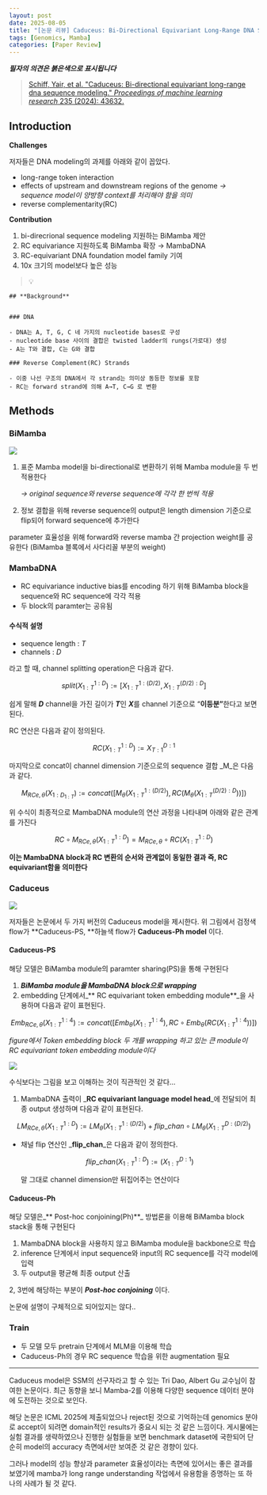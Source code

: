 ```yaml
---
layout: post
date: 2025-08-05
title: "[논문 리뷰] Caduceus: Bi-Directional Equivariant Long-Range DNA Sequence Modeling"
tags: [Genomics, Mamba]
categories: [Paper Review]
---
```


<span class="notion-red">_**필자의 의견은 붉은색으로 표시됩니다**_</span>


> [Schiff, Yair, et al. "Caduceus: Bi-directional equivariant long-range dna sequence modeling." ](https://pmc.ncbi.nlm.nih.gov/articles/PMC12189541/)[_Proceedings of machine learning research_](https://pmc.ncbi.nlm.nih.gov/articles/PMC12189541/)[ 235 (2024): 43632.](https://pmc.ncbi.nlm.nih.gov/articles/PMC12189541/)



## Introduction


**Challenges**


저자들은 DNA modeling의 과제를 아래와 같이 꼽았다.

- long-range token interaction
- effects of upstream and downstream regions of the genome 
_→ sequence model이 양방향 context를 처리해야 함을 의미_
- reverse complementarity(RC)

**Contribution**

1. bi-direcrional sequence modeling 지원하는 BiMamba 제안
1. RC equivariance 지원하도록 BiMamba 확장 → MambaDNA
1. RC-equivariant DNA foundation model family 기여
1. 10x 크기의 model보다 높은 성능

> 💡 


	## **Background**


	### DNA

	- DNA는 A, T, G, C 네 가지의 nucleotide bases로 구성
	- nucleotide base 사이의 결합은 twisted ladder의 rungs(가로대) 생성
	- A는 T와 결합, C는 G와 결합

	### Reverse Complement(RC) Strands

	- 이중 나선 구조의 DNA에서 각 strand는 의미상 동등한 정보를 포함
	- RC는 forward strand에 의해 A→T, C→G 로 변환


## Methods



### BiMamba


![](https://prod-files-secure.s3.us-west-2.amazonaws.com/542b861c-36a8-4051-84e5-8804b6728dba/2c247d59-7815-4980-99f0-8f0d21f445a7/image.png?X-Amz-Algorithm=AWS4-HMAC-SHA256&X-Amz-Content-Sha256=UNSIGNED-PAYLOAD&X-Amz-Credential=ASIAZI2LB466XNMLVBOQ%2F20250830%2Fus-west-2%2Fs3%2Faws4_request&X-Amz-Date=20250830T190114Z&X-Amz-Expires=3600&X-Amz-Security-Token=IQoJb3JpZ2luX2VjEIL%2F%2F%2F%2F%2F%2F%2F%2F%2F%2FwEaCXVzLXdlc3QtMiJGMEQCICqB6KVbB5sPrdBTW5o5sPHqgR0%2BXfRjjNQsxkCXn%2FryAiAxwpbGcRfEiATRX9OSGpwnoECdvdm3gbw9lQMx9CFlOSqIBAjb%2F%2F%2F%2F%2F%2F%2F%2F%2F%2F8BEAAaDDYzNzQyMzE4MzgwNSIMRfYZZHexpJAb9N%2FlKtwD1vHTN%2B4tbtFkJsRaLJ7HqP6buWGSXUxsIrOa67lwL6f%2B7WQrTlrKdbkZgOUIB46inVOe1%2Bux99K0AHUSoheb3TsCCZ7pQRV%2F9YmM2g8wSEAbS%2BN821yTZWwPiJmbqjTGyrH72BV4RcIPOeDSONAW6Yc1M5wVP698Hymn%2BxsARdpOXXVd09oB%2BQAWp8ray9MlLYVOS3u23Gak2xzej8H4jcm0c4PW4c%2BSAXts8HLBirOX0LMCYnvVoDTOMDCf1EqvKCcN1lGKLP7icJ7vMHGaDILtABMPZ07Pz8kmMYiWfKoAPC2T9ETprRYbd4XPEfg94gtNm9EizSY1VJ1Gq0ot8EK0%2B7RyhUGB8%2FTbNSdfMKerTemouCEfaX6hMJcYlDPjROaiv88cxXb5O1mTPaoejGD7ZEHhPejAyvN2A3Qdm7yyNsIDqKOSpwj9YKSFOrQxA7Q80wfDtnqSoSc%2BoxIsg2XTcUavLIBVR6FCZWs15QLkyVbACVssW%2BBQ78ZjqBsasQFmbMbqu0Ix5G1wEGKYrwvpIaX6gi6dofQukq4Rz8mJ1RuJwEt%2Fbv90I3EWoO3W00YwVO7RqOdlSqwOZRf5W4U4O4%2B%2Ba8Af539RwC0WRPJS8EXB%2FpKvIZTJvfEwyfXMxQY6pgE%2B9qm%2FysuVD0%2BDk%2FGQi%2BH3MyZvJakRYS0H20TOC2LwhWORw8V%2BMd2rI682BBd7w4ZzEiuD3sW62VODu%2FdHOYNbejqYdZ2Dsq9cq4218qFYRlWbPpasF%2BdDAunEXL0nXilp2L3m6nYMfqzX0rFqKXFb8OAUjKZ3p3oRGtu5prV44CB9CuFW1PliuHZFBC6Xdl%2BwiNAatE%2FwrzOhdb%2Fqi4P%2FtsEbEsb4&X-Amz-Signature=d312e9c172abc621eddefeea1b5a923145d550433368fda8cf3c23e212ea6f5b&X-Amz-SignedHeaders=host&x-amz-checksum-mode=ENABLED&x-id=GetObject)

1. 표준 Mamba model을 bi-directional로 변환하기 위해 Mamba module을 두 번 적용한다

	_→ original sequence와 reverse sequence에 각각 한 번씩 적용_

1. 정보 결합을 위해 reverse sequence의 output은 length dimension 기준으로 flip되어 forward sequence에 추가한다

parameter 효율성을 위해 forward와 reverse mamba 간 projection weight를 공유한다 (BiMamba 블록에서 사다리꼴 부분의 weight)



### MambaDNA

- RC equivariance inductive bias를 encoding 하기 위해 BiMamba block을 sequence와 RC sequence에 각각 적용
- 두 block의 paramter는 공유됨


#### 수식적 설명

- sequence length : _T_
- channels : _D_

라고 할 때,  channel splitting operation은 다음과 같다.


$$
split(X^{1:D}_{1:T}):=[X^{1:(D/2)}_{1:T},X^{(D/2):D}_{1:T}]
$$


<span class="notion-red">쉽게 말해 </span><span class="notion-red">_**D**_</span><span class="notion-red"> channel을 가진 길이가 </span><span class="notion-red">_**T**_</span><span class="notion-red">인 </span><span class="notion-red">_**X**_</span><span class="notion-red">를 channel 기준으로 “</span><span class="notion-red">**이등분”**</span><span class="notion-red">한다고 보면 된다.</span>


RC 연산은 다음과 같이 정의된다.


$$
RC(X^{1:D}_{1:T}):=X^{D:1}_{T:1}
$$


마지막으로 concat이 channel dimension 기준으로의 sequence 결합 _M_은 다음과 같다.


$$
M_{RCe,\theta}(X_{1:D_{1:T}}):=concat([M_{\theta}(X^{1:(D/2)}_{1:T}),RC(M_{\theta}(X^{(D/2):D}_{1:T}))])
$$


위 수식이 최종적으로 MambaDNA module의 연산 과정을 나타내며 아래와 같은 관계를 가진다


$$
RC\circ M_{RCe,\theta}(X^{1:D}_{1:T}) = M_{RCe,\theta} \circ RC(X^{1:D}_{1:T})
$$


**이는 MambaDNA block과 RC 변환의 순서와 관계없이 동일한 결과 즉, RC equivariant함을 의미한다**



### Caduceus


![](https://prod-files-secure.s3.us-west-2.amazonaws.com/542b861c-36a8-4051-84e5-8804b6728dba/f94a60d7-8145-473b-aef9-7c68d3ec604a/image.png?X-Amz-Algorithm=AWS4-HMAC-SHA256&X-Amz-Content-Sha256=UNSIGNED-PAYLOAD&X-Amz-Credential=ASIAZI2LB466XNMLVBOQ%2F20250830%2Fus-west-2%2Fs3%2Faws4_request&X-Amz-Date=20250830T190114Z&X-Amz-Expires=3600&X-Amz-Security-Token=IQoJb3JpZ2luX2VjEIL%2F%2F%2F%2F%2F%2F%2F%2F%2F%2FwEaCXVzLXdlc3QtMiJGMEQCICqB6KVbB5sPrdBTW5o5sPHqgR0%2BXfRjjNQsxkCXn%2FryAiAxwpbGcRfEiATRX9OSGpwnoECdvdm3gbw9lQMx9CFlOSqIBAjb%2F%2F%2F%2F%2F%2F%2F%2F%2F%2F8BEAAaDDYzNzQyMzE4MzgwNSIMRfYZZHexpJAb9N%2FlKtwD1vHTN%2B4tbtFkJsRaLJ7HqP6buWGSXUxsIrOa67lwL6f%2B7WQrTlrKdbkZgOUIB46inVOe1%2Bux99K0AHUSoheb3TsCCZ7pQRV%2F9YmM2g8wSEAbS%2BN821yTZWwPiJmbqjTGyrH72BV4RcIPOeDSONAW6Yc1M5wVP698Hymn%2BxsARdpOXXVd09oB%2BQAWp8ray9MlLYVOS3u23Gak2xzej8H4jcm0c4PW4c%2BSAXts8HLBirOX0LMCYnvVoDTOMDCf1EqvKCcN1lGKLP7icJ7vMHGaDILtABMPZ07Pz8kmMYiWfKoAPC2T9ETprRYbd4XPEfg94gtNm9EizSY1VJ1Gq0ot8EK0%2B7RyhUGB8%2FTbNSdfMKerTemouCEfaX6hMJcYlDPjROaiv88cxXb5O1mTPaoejGD7ZEHhPejAyvN2A3Qdm7yyNsIDqKOSpwj9YKSFOrQxA7Q80wfDtnqSoSc%2BoxIsg2XTcUavLIBVR6FCZWs15QLkyVbACVssW%2BBQ78ZjqBsasQFmbMbqu0Ix5G1wEGKYrwvpIaX6gi6dofQukq4Rz8mJ1RuJwEt%2Fbv90I3EWoO3W00YwVO7RqOdlSqwOZRf5W4U4O4%2B%2Ba8Af539RwC0WRPJS8EXB%2FpKvIZTJvfEwyfXMxQY6pgE%2B9qm%2FysuVD0%2BDk%2FGQi%2BH3MyZvJakRYS0H20TOC2LwhWORw8V%2BMd2rI682BBd7w4ZzEiuD3sW62VODu%2FdHOYNbejqYdZ2Dsq9cq4218qFYRlWbPpasF%2BdDAunEXL0nXilp2L3m6nYMfqzX0rFqKXFb8OAUjKZ3p3oRGtu5prV44CB9CuFW1PliuHZFBC6Xdl%2BwiNAatE%2FwrzOhdb%2Fqi4P%2FtsEbEsb4&X-Amz-Signature=5067dfd427420be28e15246022e0f0c51454c5bcddf2503d0398d3cf5cc90303&X-Amz-SignedHeaders=host&x-amz-checksum-mode=ENABLED&x-id=GetObject)


저자들은 논문에서 두 가지 버전의 Caduceus model을 제시한다. 위 그림에서 검정색 flow가 **Caduceus-PS, **하늘색 flow가 **Caduceus-Ph model** 이다.



#### Caduceus-PS


해당 모델은 BiMamba module의 paramter sharing(PS)을 통해 구현된다

1. _**BiMamba module을 MambaDNA block으로 wrapping**_
1. embedding 단계에서_** RC equivariant token embedding module**_을 사용하며 다음과 같이 표현된다.

$$
Emb_{RCe,\theta}(X^{1:4}_{1:T}):=concat([Emb_{\theta}(X^{1:4}_{1:T}),RC \circ Emb_{\theta}(RC(X^{1:4}_{1:T}))])
$$


_figure에서 Token embedding block 두 개를 wrapping 하고 있는 큰 module이 RC equivariant token embedding module이다_


![](https://prod-files-secure.s3.us-west-2.amazonaws.com/542b861c-36a8-4051-84e5-8804b6728dba/b175e4da-71eb-4e91-8c23-a06dabe673c9/image.png?X-Amz-Algorithm=AWS4-HMAC-SHA256&X-Amz-Content-Sha256=UNSIGNED-PAYLOAD&X-Amz-Credential=ASIAZI2LB466XNMLVBOQ%2F20250830%2Fus-west-2%2Fs3%2Faws4_request&X-Amz-Date=20250830T190115Z&X-Amz-Expires=3600&X-Amz-Security-Token=IQoJb3JpZ2luX2VjEIL%2F%2F%2F%2F%2F%2F%2F%2F%2F%2FwEaCXVzLXdlc3QtMiJGMEQCICqB6KVbB5sPrdBTW5o5sPHqgR0%2BXfRjjNQsxkCXn%2FryAiAxwpbGcRfEiATRX9OSGpwnoECdvdm3gbw9lQMx9CFlOSqIBAjb%2F%2F%2F%2F%2F%2F%2F%2F%2F%2F8BEAAaDDYzNzQyMzE4MzgwNSIMRfYZZHexpJAb9N%2FlKtwD1vHTN%2B4tbtFkJsRaLJ7HqP6buWGSXUxsIrOa67lwL6f%2B7WQrTlrKdbkZgOUIB46inVOe1%2Bux99K0AHUSoheb3TsCCZ7pQRV%2F9YmM2g8wSEAbS%2BN821yTZWwPiJmbqjTGyrH72BV4RcIPOeDSONAW6Yc1M5wVP698Hymn%2BxsARdpOXXVd09oB%2BQAWp8ray9MlLYVOS3u23Gak2xzej8H4jcm0c4PW4c%2BSAXts8HLBirOX0LMCYnvVoDTOMDCf1EqvKCcN1lGKLP7icJ7vMHGaDILtABMPZ07Pz8kmMYiWfKoAPC2T9ETprRYbd4XPEfg94gtNm9EizSY1VJ1Gq0ot8EK0%2B7RyhUGB8%2FTbNSdfMKerTemouCEfaX6hMJcYlDPjROaiv88cxXb5O1mTPaoejGD7ZEHhPejAyvN2A3Qdm7yyNsIDqKOSpwj9YKSFOrQxA7Q80wfDtnqSoSc%2BoxIsg2XTcUavLIBVR6FCZWs15QLkyVbACVssW%2BBQ78ZjqBsasQFmbMbqu0Ix5G1wEGKYrwvpIaX6gi6dofQukq4Rz8mJ1RuJwEt%2Fbv90I3EWoO3W00YwVO7RqOdlSqwOZRf5W4U4O4%2B%2Ba8Af539RwC0WRPJS8EXB%2FpKvIZTJvfEwyfXMxQY6pgE%2B9qm%2FysuVD0%2BDk%2FGQi%2BH3MyZvJakRYS0H20TOC2LwhWORw8V%2BMd2rI682BBd7w4ZzEiuD3sW62VODu%2FdHOYNbejqYdZ2Dsq9cq4218qFYRlWbPpasF%2BdDAunEXL0nXilp2L3m6nYMfqzX0rFqKXFb8OAUjKZ3p3oRGtu5prV44CB9CuFW1PliuHZFBC6Xdl%2BwiNAatE%2FwrzOhdb%2Fqi4P%2FtsEbEsb4&X-Amz-Signature=0f60e5c6461afa49e59ad29b301466e0b9623132d15b6239c088e603730bee80&X-Amz-SignedHeaders=host&x-amz-checksum-mode=ENABLED&x-id=GetObject)


<span class="notion-red">수식보다는 그림을 보고 이해하는 것이 직관적인 것 같다…</span>

1. MambaDNA 출력이 _**RC equivariant language model head**_에 전달되어 최종 output 생성하며 다음과 같이 표현된다.

$$
LM_{RCe,\theta}(X^{1:D}_{1:T}):= LM_{\theta}(X^{1:(D/2)}_{1:T})+flip\_chan\circ LM_{\theta}(X^{D:(D/2)}_{1:T})
$$

- 채널 flip 연산인 _**flip\_chan**_은 다음과 같이 정의한다.

	$$
	flip\_chan(X^{1:D}_{1:T}):=(X^{D:1}_{1:T})
	$$


	말 그대로 channel dimension만 뒤집어주는 연산이다



#### Caduceus-Ph


해당 모델은_** Post-hoc conjoining(Ph)**_ 방법론을 이용해 BiMamba block stack을 통해 구현된다

1. MambaDNA block을 사용하지 않고 BiMamba module을 backbone으로 학습
1. inference 단계에서 input sequence와 input의 RC sequence를 각각 model에 입력
1. 두 output을 평균해 최종 output 산출

2, 3번에 해당하는 부분이 _**Post-hoc conjoining**_ 이다.


<span class="notion-red">논문에 설명이 구체적으로 되어있지는 않다..</span>



### Train

- 두 모델 모두 pretrain 단계에서 MLM을 이용해 학습
- Caduceus-Ph의 경우 RC sequence 학습을 위한 augmentation 필요

---


<span class="notion-red">Caduceus model은 SSM의 선구자라고 할 수 있는 Tri Dao, Albert Gu 교수님이 참여한 논문이다. 최근 동향을 보니 Mamba-2를 이용해 다양한 sequence 데이터 분야에 도전하는 것으로 보인다.</span>


<span class="notion-red">해당 논문은 ICML 2025에 제출되었으나 reject된 것으로 기억하는데 genomics 분야로 accept이 되려면 domain적인 results가 중요시 되는 것 같은 느낌이다. 게시물에는 실험 결과를 생략하였으나 진행한 실험들을 보면 benchmark dataset에 국한되어 단순히 model의 accuracy 측면에서만 보여준 것 같은 경향이 있다.</span>


<span class="notion-red">그러나 model의 성능 향상과 parameter 효율성이라는 측면에 있어서는 좋은 결과를 보였기에 mamba가 long range understanding 작업에서 유용함을 증명하는 또 하나의 사례가 될 것 같다.</span>

